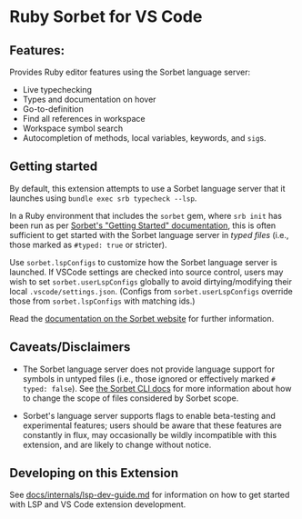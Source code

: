# Ruby Sorbet for VS Code

## Features:

Provides Ruby editor features using the Sorbet language server:

- Live typechecking
- Types and documentation on hover
- Go-to-definition
- Find all references in workspace
- Workspace symbol search
- Autocompletion of methods, local variables, keywords, and `sig`s.

## Getting started

By default, this extension attempts to use a Sorbet language server
that it launches using `bundle exec srb typecheck --lsp`.

In a Ruby environment that includes the `sorbet` gem, where `srb init` has been
run as per [Sorbet's "Getting Started" documentation](https://sorbet.org/docs/adopting),
this is often sufficient to get started with the Sorbet language server in
_typed files_ (i.e., those marked as `#typed: true` or stricter).

Use `sorbet.lspConfigs` to customize how the Sorbet language server is launched.
If VSCode settings are checked into source control, users may wish to set
`sorbet.userLspConfigs` globally to avoid dirtying/modifying their local
`.vscode/settings.json`. (Configs from `sorbet.userLspConfigs` override those from
`sorbet.lspConfigs` with matching ids.)

Read the [documentation on the Sorbet website](https://sorbet.org/docs/vscode)
for further information.

## Caveats/Disclaimers

- The Sorbet language server does not provide language support for symbols
  in untyped files (i.e., those ignored or effectively marked `# typed: false`).
  See [the Sorbet CLI docs](https://sorbet.org/docs/cli) for more information
  about how to change the scope of files considered by Sorbet scope.

- Sorbet's language server supports flags to enable beta-testing
  and experimental features; users should be aware that these features
  are constantly in flux, may occasionally be wildly incompatible with
  this extension, and are likely to change without notice.

## Developing on this Extension

See [docs/internals/lsp-dev-guide.md](https://github.com/sorbet/sorbet/blob/master/../docs/internals/lsp-dev-guide.md) for
information on how to get started with LSP and VS Code extension development.
